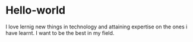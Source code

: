 # Hello-world

I love lernig new things in technology and attaining expertise on the ones i have learnt. I want to be the best in my field.
